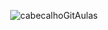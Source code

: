 <div align="center">

![cabecalhoGitAulas](https://github.com/user-attachments/assets/e8c536fa-b46d-47e1-bbf0-4faf5c9a7b60)

</div>
